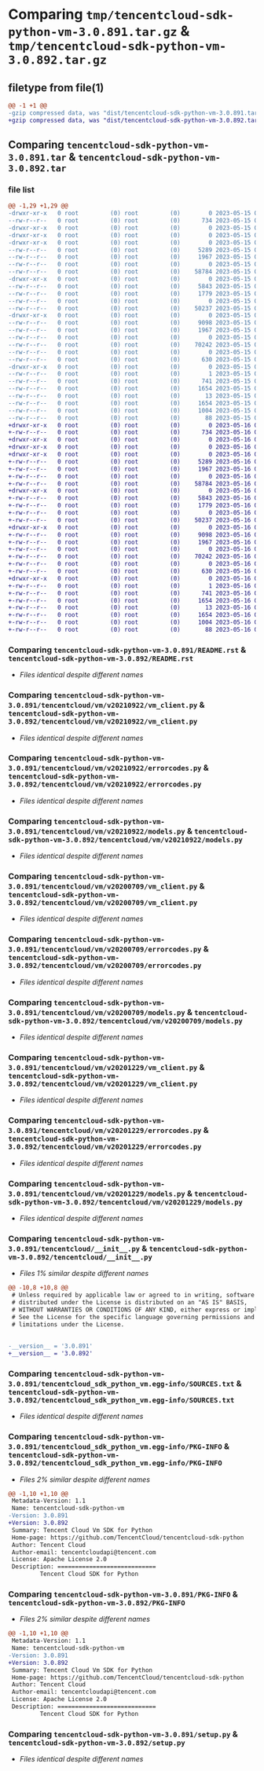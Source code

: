 # Comparing `tmp/tencentcloud-sdk-python-vm-3.0.891.tar.gz` & `tmp/tencentcloud-sdk-python-vm-3.0.892.tar.gz`

## filetype from file(1)

```diff
@@ -1 +1 @@
-gzip compressed data, was "dist/tencentcloud-sdk-python-vm-3.0.891.tar", last modified: Mon May 15 04:55:32 2023, max compression
+gzip compressed data, was "dist/tencentcloud-sdk-python-vm-3.0.892.tar", last modified: Tue May 16 00:50:25 2023, max compression
```

## Comparing `tencentcloud-sdk-python-vm-3.0.891.tar` & `tencentcloud-sdk-python-vm-3.0.892.tar`

### file list

```diff
@@ -1,29 +1,29 @@
-drwxr-xr-x   0 root         (0) root         (0)        0 2023-05-15 04:55:32.000000 tencentcloud-sdk-python-vm-3.0.891/
--rw-r--r--   0 root         (0) root         (0)      734 2023-05-15 04:55:32.000000 tencentcloud-sdk-python-vm-3.0.891/README.rst
-drwxr-xr-x   0 root         (0) root         (0)        0 2023-05-15 04:55:32.000000 tencentcloud-sdk-python-vm-3.0.891/tencentcloud/
-drwxr-xr-x   0 root         (0) root         (0)        0 2023-05-15 04:55:32.000000 tencentcloud-sdk-python-vm-3.0.891/tencentcloud/vm/
-drwxr-xr-x   0 root         (0) root         (0)        0 2023-05-15 04:55:32.000000 tencentcloud-sdk-python-vm-3.0.891/tencentcloud/vm/v20210922/
--rw-r--r--   0 root         (0) root         (0)     5289 2023-05-15 04:55:32.000000 tencentcloud-sdk-python-vm-3.0.891/tencentcloud/vm/v20210922/vm_client.py
--rw-r--r--   0 root         (0) root         (0)     1967 2023-05-15 04:55:32.000000 tencentcloud-sdk-python-vm-3.0.891/tencentcloud/vm/v20210922/errorcodes.py
--rw-r--r--   0 root         (0) root         (0)        0 2023-05-15 04:55:32.000000 tencentcloud-sdk-python-vm-3.0.891/tencentcloud/vm/v20210922/__init__.py
--rw-r--r--   0 root         (0) root         (0)    58784 2023-05-15 04:55:32.000000 tencentcloud-sdk-python-vm-3.0.891/tencentcloud/vm/v20210922/models.py
-drwxr-xr-x   0 root         (0) root         (0)        0 2023-05-15 04:55:32.000000 tencentcloud-sdk-python-vm-3.0.891/tencentcloud/vm/v20200709/
--rw-r--r--   0 root         (0) root         (0)     5843 2023-05-15 04:55:32.000000 tencentcloud-sdk-python-vm-3.0.891/tencentcloud/vm/v20200709/vm_client.py
--rw-r--r--   0 root         (0) root         (0)     1779 2023-05-15 04:55:32.000000 tencentcloud-sdk-python-vm-3.0.891/tencentcloud/vm/v20200709/errorcodes.py
--rw-r--r--   0 root         (0) root         (0)        0 2023-05-15 04:55:32.000000 tencentcloud-sdk-python-vm-3.0.891/tencentcloud/vm/v20200709/__init__.py
--rw-r--r--   0 root         (0) root         (0)    50237 2023-05-15 04:55:32.000000 tencentcloud-sdk-python-vm-3.0.891/tencentcloud/vm/v20200709/models.py
-drwxr-xr-x   0 root         (0) root         (0)        0 2023-05-15 04:55:32.000000 tencentcloud-sdk-python-vm-3.0.891/tencentcloud/vm/v20201229/
--rw-r--r--   0 root         (0) root         (0)     9098 2023-05-15 04:55:32.000000 tencentcloud-sdk-python-vm-3.0.891/tencentcloud/vm/v20201229/vm_client.py
--rw-r--r--   0 root         (0) root         (0)     1967 2023-05-15 04:55:32.000000 tencentcloud-sdk-python-vm-3.0.891/tencentcloud/vm/v20201229/errorcodes.py
--rw-r--r--   0 root         (0) root         (0)        0 2023-05-15 04:55:32.000000 tencentcloud-sdk-python-vm-3.0.891/tencentcloud/vm/v20201229/__init__.py
--rw-r--r--   0 root         (0) root         (0)    70242 2023-05-15 04:55:32.000000 tencentcloud-sdk-python-vm-3.0.891/tencentcloud/vm/v20201229/models.py
--rw-r--r--   0 root         (0) root         (0)        0 2023-05-15 04:55:32.000000 tencentcloud-sdk-python-vm-3.0.891/tencentcloud/vm/__init__.py
--rw-r--r--   0 root         (0) root         (0)      630 2023-05-15 04:55:32.000000 tencentcloud-sdk-python-vm-3.0.891/tencentcloud/__init__.py
-drwxr-xr-x   0 root         (0) root         (0)        0 2023-05-15 04:55:32.000000 tencentcloud-sdk-python-vm-3.0.891/tencentcloud_sdk_python_vm.egg-info/
--rw-r--r--   0 root         (0) root         (0)        1 2023-05-15 04:55:32.000000 tencentcloud-sdk-python-vm-3.0.891/tencentcloud_sdk_python_vm.egg-info/dependency_links.txt
--rw-r--r--   0 root         (0) root         (0)      741 2023-05-15 04:55:32.000000 tencentcloud-sdk-python-vm-3.0.891/tencentcloud_sdk_python_vm.egg-info/SOURCES.txt
--rw-r--r--   0 root         (0) root         (0)     1654 2023-05-15 04:55:32.000000 tencentcloud-sdk-python-vm-3.0.891/tencentcloud_sdk_python_vm.egg-info/PKG-INFO
--rw-r--r--   0 root         (0) root         (0)       13 2023-05-15 04:55:32.000000 tencentcloud-sdk-python-vm-3.0.891/tencentcloud_sdk_python_vm.egg-info/top_level.txt
--rw-r--r--   0 root         (0) root         (0)     1654 2023-05-15 04:55:32.000000 tencentcloud-sdk-python-vm-3.0.891/PKG-INFO
--rw-r--r--   0 root         (0) root         (0)     1004 2023-05-15 04:55:32.000000 tencentcloud-sdk-python-vm-3.0.891/setup.py
--rw-r--r--   0 root         (0) root         (0)       88 2023-05-15 04:55:32.000000 tencentcloud-sdk-python-vm-3.0.891/setup.cfg
+drwxr-xr-x   0 root         (0) root         (0)        0 2023-05-16 00:50:25.000000 tencentcloud-sdk-python-vm-3.0.892/
+-rw-r--r--   0 root         (0) root         (0)      734 2023-05-16 00:50:25.000000 tencentcloud-sdk-python-vm-3.0.892/README.rst
+drwxr-xr-x   0 root         (0) root         (0)        0 2023-05-16 00:50:25.000000 tencentcloud-sdk-python-vm-3.0.892/tencentcloud/
+drwxr-xr-x   0 root         (0) root         (0)        0 2023-05-16 00:50:25.000000 tencentcloud-sdk-python-vm-3.0.892/tencentcloud/vm/
+drwxr-xr-x   0 root         (0) root         (0)        0 2023-05-16 00:50:25.000000 tencentcloud-sdk-python-vm-3.0.892/tencentcloud/vm/v20210922/
+-rw-r--r--   0 root         (0) root         (0)     5289 2023-05-16 00:50:25.000000 tencentcloud-sdk-python-vm-3.0.892/tencentcloud/vm/v20210922/vm_client.py
+-rw-r--r--   0 root         (0) root         (0)     1967 2023-05-16 00:50:25.000000 tencentcloud-sdk-python-vm-3.0.892/tencentcloud/vm/v20210922/errorcodes.py
+-rw-r--r--   0 root         (0) root         (0)        0 2023-05-16 00:50:25.000000 tencentcloud-sdk-python-vm-3.0.892/tencentcloud/vm/v20210922/__init__.py
+-rw-r--r--   0 root         (0) root         (0)    58784 2023-05-16 00:50:25.000000 tencentcloud-sdk-python-vm-3.0.892/tencentcloud/vm/v20210922/models.py
+drwxr-xr-x   0 root         (0) root         (0)        0 2023-05-16 00:50:25.000000 tencentcloud-sdk-python-vm-3.0.892/tencentcloud/vm/v20200709/
+-rw-r--r--   0 root         (0) root         (0)     5843 2023-05-16 00:50:25.000000 tencentcloud-sdk-python-vm-3.0.892/tencentcloud/vm/v20200709/vm_client.py
+-rw-r--r--   0 root         (0) root         (0)     1779 2023-05-16 00:50:25.000000 tencentcloud-sdk-python-vm-3.0.892/tencentcloud/vm/v20200709/errorcodes.py
+-rw-r--r--   0 root         (0) root         (0)        0 2023-05-16 00:50:25.000000 tencentcloud-sdk-python-vm-3.0.892/tencentcloud/vm/v20200709/__init__.py
+-rw-r--r--   0 root         (0) root         (0)    50237 2023-05-16 00:50:25.000000 tencentcloud-sdk-python-vm-3.0.892/tencentcloud/vm/v20200709/models.py
+drwxr-xr-x   0 root         (0) root         (0)        0 2023-05-16 00:50:25.000000 tencentcloud-sdk-python-vm-3.0.892/tencentcloud/vm/v20201229/
+-rw-r--r--   0 root         (0) root         (0)     9098 2023-05-16 00:50:25.000000 tencentcloud-sdk-python-vm-3.0.892/tencentcloud/vm/v20201229/vm_client.py
+-rw-r--r--   0 root         (0) root         (0)     1967 2023-05-16 00:50:25.000000 tencentcloud-sdk-python-vm-3.0.892/tencentcloud/vm/v20201229/errorcodes.py
+-rw-r--r--   0 root         (0) root         (0)        0 2023-05-16 00:50:25.000000 tencentcloud-sdk-python-vm-3.0.892/tencentcloud/vm/v20201229/__init__.py
+-rw-r--r--   0 root         (0) root         (0)    70242 2023-05-16 00:50:25.000000 tencentcloud-sdk-python-vm-3.0.892/tencentcloud/vm/v20201229/models.py
+-rw-r--r--   0 root         (0) root         (0)        0 2023-05-16 00:50:25.000000 tencentcloud-sdk-python-vm-3.0.892/tencentcloud/vm/__init__.py
+-rw-r--r--   0 root         (0) root         (0)      630 2023-05-16 00:50:25.000000 tencentcloud-sdk-python-vm-3.0.892/tencentcloud/__init__.py
+drwxr-xr-x   0 root         (0) root         (0)        0 2023-05-16 00:50:25.000000 tencentcloud-sdk-python-vm-3.0.892/tencentcloud_sdk_python_vm.egg-info/
+-rw-r--r--   0 root         (0) root         (0)        1 2023-05-16 00:50:25.000000 tencentcloud-sdk-python-vm-3.0.892/tencentcloud_sdk_python_vm.egg-info/dependency_links.txt
+-rw-r--r--   0 root         (0) root         (0)      741 2023-05-16 00:50:25.000000 tencentcloud-sdk-python-vm-3.0.892/tencentcloud_sdk_python_vm.egg-info/SOURCES.txt
+-rw-r--r--   0 root         (0) root         (0)     1654 2023-05-16 00:50:25.000000 tencentcloud-sdk-python-vm-3.0.892/tencentcloud_sdk_python_vm.egg-info/PKG-INFO
+-rw-r--r--   0 root         (0) root         (0)       13 2023-05-16 00:50:25.000000 tencentcloud-sdk-python-vm-3.0.892/tencentcloud_sdk_python_vm.egg-info/top_level.txt
+-rw-r--r--   0 root         (0) root         (0)     1654 2023-05-16 00:50:25.000000 tencentcloud-sdk-python-vm-3.0.892/PKG-INFO
+-rw-r--r--   0 root         (0) root         (0)     1004 2023-05-16 00:50:25.000000 tencentcloud-sdk-python-vm-3.0.892/setup.py
+-rw-r--r--   0 root         (0) root         (0)       88 2023-05-16 00:50:25.000000 tencentcloud-sdk-python-vm-3.0.892/setup.cfg
```

### Comparing `tencentcloud-sdk-python-vm-3.0.891/README.rst` & `tencentcloud-sdk-python-vm-3.0.892/README.rst`

 * *Files identical despite different names*

### Comparing `tencentcloud-sdk-python-vm-3.0.891/tencentcloud/vm/v20210922/vm_client.py` & `tencentcloud-sdk-python-vm-3.0.892/tencentcloud/vm/v20210922/vm_client.py`

 * *Files identical despite different names*

### Comparing `tencentcloud-sdk-python-vm-3.0.891/tencentcloud/vm/v20210922/errorcodes.py` & `tencentcloud-sdk-python-vm-3.0.892/tencentcloud/vm/v20210922/errorcodes.py`

 * *Files identical despite different names*

### Comparing `tencentcloud-sdk-python-vm-3.0.891/tencentcloud/vm/v20210922/models.py` & `tencentcloud-sdk-python-vm-3.0.892/tencentcloud/vm/v20210922/models.py`

 * *Files identical despite different names*

### Comparing `tencentcloud-sdk-python-vm-3.0.891/tencentcloud/vm/v20200709/vm_client.py` & `tencentcloud-sdk-python-vm-3.0.892/tencentcloud/vm/v20200709/vm_client.py`

 * *Files identical despite different names*

### Comparing `tencentcloud-sdk-python-vm-3.0.891/tencentcloud/vm/v20200709/errorcodes.py` & `tencentcloud-sdk-python-vm-3.0.892/tencentcloud/vm/v20200709/errorcodes.py`

 * *Files identical despite different names*

### Comparing `tencentcloud-sdk-python-vm-3.0.891/tencentcloud/vm/v20200709/models.py` & `tencentcloud-sdk-python-vm-3.0.892/tencentcloud/vm/v20200709/models.py`

 * *Files identical despite different names*

### Comparing `tencentcloud-sdk-python-vm-3.0.891/tencentcloud/vm/v20201229/vm_client.py` & `tencentcloud-sdk-python-vm-3.0.892/tencentcloud/vm/v20201229/vm_client.py`

 * *Files identical despite different names*

### Comparing `tencentcloud-sdk-python-vm-3.0.891/tencentcloud/vm/v20201229/errorcodes.py` & `tencentcloud-sdk-python-vm-3.0.892/tencentcloud/vm/v20201229/errorcodes.py`

 * *Files identical despite different names*

### Comparing `tencentcloud-sdk-python-vm-3.0.891/tencentcloud/vm/v20201229/models.py` & `tencentcloud-sdk-python-vm-3.0.892/tencentcloud/vm/v20201229/models.py`

 * *Files identical despite different names*

### Comparing `tencentcloud-sdk-python-vm-3.0.891/tencentcloud/__init__.py` & `tencentcloud-sdk-python-vm-3.0.892/tencentcloud/__init__.py`

 * *Files 1% similar despite different names*

```diff
@@ -10,8 +10,8 @@
 # Unless required by applicable law or agreed to in writing, software
 # distributed under the License is distributed on an "AS IS" BASIS,
 # WITHOUT WARRANTIES OR CONDITIONS OF ANY KIND, either express or implied.
 # See the License for the specific language governing permissions and
 # limitations under the License.
 
 
-__version__ = '3.0.891'
+__version__ = '3.0.892'
```

### Comparing `tencentcloud-sdk-python-vm-3.0.891/tencentcloud_sdk_python_vm.egg-info/SOURCES.txt` & `tencentcloud-sdk-python-vm-3.0.892/tencentcloud_sdk_python_vm.egg-info/SOURCES.txt`

 * *Files identical despite different names*

### Comparing `tencentcloud-sdk-python-vm-3.0.891/tencentcloud_sdk_python_vm.egg-info/PKG-INFO` & `tencentcloud-sdk-python-vm-3.0.892/tencentcloud_sdk_python_vm.egg-info/PKG-INFO`

 * *Files 2% similar despite different names*

```diff
@@ -1,10 +1,10 @@
 Metadata-Version: 1.1
 Name: tencentcloud-sdk-python-vm
-Version: 3.0.891
+Version: 3.0.892
 Summary: Tencent Cloud Vm SDK for Python
 Home-page: https://github.com/TencentCloud/tencentcloud-sdk-python
 Author: Tencent Cloud
 Author-email: tencentcloudapi@tencent.com
 License: Apache License 2.0
 Description: ============================
         Tencent Cloud SDK for Python
```

### Comparing `tencentcloud-sdk-python-vm-3.0.891/PKG-INFO` & `tencentcloud-sdk-python-vm-3.0.892/PKG-INFO`

 * *Files 2% similar despite different names*

```diff
@@ -1,10 +1,10 @@
 Metadata-Version: 1.1
 Name: tencentcloud-sdk-python-vm
-Version: 3.0.891
+Version: 3.0.892
 Summary: Tencent Cloud Vm SDK for Python
 Home-page: https://github.com/TencentCloud/tencentcloud-sdk-python
 Author: Tencent Cloud
 Author-email: tencentcloudapi@tencent.com
 License: Apache License 2.0
 Description: ============================
         Tencent Cloud SDK for Python
```

### Comparing `tencentcloud-sdk-python-vm-3.0.891/setup.py` & `tencentcloud-sdk-python-vm-3.0.892/setup.py`

 * *Files identical despite different names*

